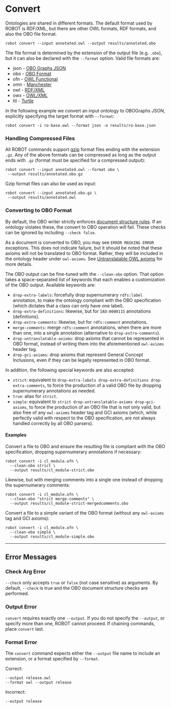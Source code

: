 # Convert

Ontologies are shared in different formats. The default format used by ROBOT is RDF/XML, but there are other OWL formats, RDF formats, and also the OBO file format.

    robot convert --input annotated.owl --output results/annotated.obo

The file format is determined by the extension of the output file (e.g. `.obo`), but it can also be declared with the `--format` option. Valid file formats are:
  - json - [OBO Graphs JSON](https://github.com/geneontology/obographs/)
  - obo - [OBO Format](http://purl.obolibrary.org/obo/oboformat)
  - ofn - [OWL Functional](http://www.w3.org/TR/owl2-syntax/)
  - omn - [Manchester](https://www.w3.org/TR/owl2-manchester-syntax/)
  - owl - [RDF/XML](https://www.w3.org/TR/rdf-syntax-grammar/)
  - owx - [OWL/XML](https://www.w3.org/TR/owl2-xml-serialization/)
  - ttl - [Turtle](https://www.w3.org/TR/turtle/)

In the following example we convert an input ontology to OBOGraphs JSON, explicitly specifying the target format with `--format`:

    robot convert -i ro-base.owl --format json -o results/ro-base.json

### Handling Compressed Files

All ROBOT commands support [gzip](https://www.gzip.org/) format files ending with the extension `.gz`. Any of the above formats can be compressed as long as the output ends with `.gz` (format must be specified for a compressed output):

	robot convert --input annotated.owl --format obo \
	 --output results/annotated.obo.gz

Gzip format files can also be used as input:

	robot convert --input annotated.obo.gz \
	 --output results/annotated.owl

### Converting to OBO Format

By default, the OBO writer strictly enforces [document structure rules](http://owlcollab.github.io/oboformat/doc/obo-syntax.html#4). If an ontology violates these, the convert to OBO operation will fail. These checks can be ignored by including `--check false`.

As a document is converted to OBO, you may see `ERROR MASKING ERROR` exceptions. This does not indicate failure, but it should be noted that these axioms will not be translated to OBO format. Rather, they will be included in the ontology header under `owl-axioms`. See [Untranslatable OWL axioms](http://owlcollab.github.io/oboformat/doc/obo-syntax.html#5.0.4) for more details.

The OBO output can be fine-tuned with the `--clean-obo` option. That option takes a space-separated list of keywords that each enables a customization of the OBO output. Available keywords are:
  - `drop-extra-labels`: forcefully drop supernumerary `rdfs:label` annotation, to make the ontology compliant with the OBO specification (which dictates that a class can only have one label).
  - `drop-extra-definitions`: likewise, but for `IAO:0000115` annotations (definitions).
  - `drop-extra-comments`: likewise, but for `rdfs:comment` annotations.
  - `merge-comments`: merge `rdfs:comment` annotations, when there are more than one, into a single annotation (alternative to `drop-extra-comments`).
  - `drop-untranslatable-axioms`: drop axioms that cannot be represented in OBO format, instead of writing them into the aforementioned `owl-axioms` header tag.
  - `drop-gci-axioms`: drop axioms that represent General Concept Inclusions, even if they can be legally represented in OBO format.

In addition, the following special keywords are also accepted:
  - `strict`: equivalent to `drop-extra-labels drop-extra-definitions drop-extra-comments`, to force the production of a valid OBO file by dropping supernumerary annotations as needed.
  - `true`: alias for `strict`.
  - `simple`: equivalent to `strict drop-untranslatable-axioms drop-gci-axioms`, to force the production of an OBO file that is not only valid, but also free of any `owl-axioms` header tag and GCI axioms (which, while perfectly valid with respect to the OBO specification, are not always handled correctly by all OBO parsers).

#### Examples

Convert a file to OBO and ensure the resulting file is compliant with the OBO specification, dropping supernumerary annotations if necessary:

    robot convert -i cl_module.ofn \
      --clean-obo strict \
      --output results/cl_module-strict.obo

Likewise, but with merging comments into a single one instead of dropping the supernumerary comments:

    robot convert -i cl_module.ofn \
      --clean-obo "strict merge-comments" \
      --output results/cl_module-strict-mergedcomments.obo

Convert a file to a simple variant of the OBO format (without any `owl-axioms` tag and GCI axioms):

    robot convert -i cl_module.ofn \
      --clean-obo simple \
      --output results/cl_module-simple.obo

---

## Error Messages

### Check Arg Error

`--check` only accepts `true` or `false` (not case sensitive) as arguments. By default, `--check` is true and the OBO document structure checks are performed.

### Output Error

`convert` requires exactly one `--output`. If you do not specify the `--output`, or specify more than one, ROBOT cannot proceed. If chaining commands, place `convert` last.

### Format Error

The `convert` command expects either the `--output` file name to include an extension, or a format specified by `--format`.

Correct:
```
--output release.owl
--format owl --output release
```
Incorrect:
```
--output release
```

